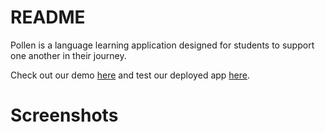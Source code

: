 # README

Pollen is a language learning application designed for students to support one another in their journey. 

Check out our demo [here](https://vimeo.com/441937922) and test our deployed app [here](http://tragically-worms-62590.herokuapp.com).


# Screenshots
